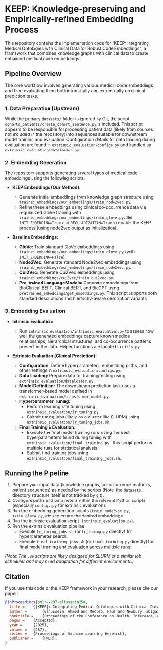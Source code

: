 # KEEP: Knowledge-preserving and Empirically-refined Embedding Process

This repository contains the implementation code for "KEEP: Integrating Medical Ontologies with Clinical Data for Robust Code Embeddings", a framework that combines knowledge graphs with clinical data to create enhanced medical code embeddings.

## Pipeline Overview

The core workflow involves generating various medical code embeddings and then evaluating them both intrinsically and extrinsically on clinical prediction tasks.

### 1. Data Preparation (Upstream)

While the primary `datasets/` folder is ignored by Git, the script `cohorts_patients/create_cohort_sentence.py` is included. This script appears to be responsible for processing patient data (likely from sources not included in the repository) into sequences suitable for downstream model training and evaluation. Configuration details for data loading during evaluation are found in `extrinsic_evaluation/configs.py` and handled by `extrinsic_evaluation/dataloader.py`.

### 2. Embedding Generation

The repository supports generating several types of medical code embeddings using the following scripts:

*   **KEEP Embeddings (Our Method):**
    *   Generate initial embeddings from knowledge graph structure using `trained_embeddings/our_embeddings/train_node2vec.py`.
    *   Refine these embeddings using clinical co-occurrence data via regularized GloVe training with `trained_embeddings/our_embeddings/train_glove.py`. Set `INIT_EMBEDDING=True` and `REGULARIZATION=True` to enable the KEEP process (using node2vec output as initialization).

*   **Baseline Embeddings:**
    *   **GloVe:** Train standard GloVe embeddings using `trained_embeddings/our_embeddings/train_glove.py` (with `INIT_EMBEDDING=False`).
    *   **Node2Vec:** Generate standard Node2Vec embeddings using `trained_embeddings/our_embeddings/train_node2vec.py`.
    *   **Cui2Vec:** Generate Cui2Vec embeddings using `trained_embeddings/cui2vec/train_cui2vec.py`.
    *   **Pre-trained Language Models:** Generate embeddings from BioClinical BERT, Clinical BERT, and BioGPT using `pretrained_embeddings/get_embeddings.py`. This script supports both standard descriptions and hierarchy-aware description variants.

### 3. Embedding Evaluation

*   **Intrinsic Evaluation:**
    *   Run `intrinsic_evaluation/intrinsic_evaluation.py` to assess how well the generated embeddings capture known medical relationships, hierarchical structures, and co-occurrence patterns present in the data. Helper functions are located in `utils.py`.

*   **Extrinsic Evaluation (Clinical Prediction):**
    *   **Configuration:** Define hyperparameters, embedding paths, and other settings in `extrinsic_evaluation/configs.py`.
    *   **Data Loading:** Prepare data for training/testing using `extrinsic_evaluation/dataloader.py`.
    *   **Model Definition:** The downstream prediction task uses a transformer-based model defined in `extrinsic_evaluation/transformer_model.py`.
    *   **Hyperparameter Tuning:**
        *   Perform learning rate tuning using `extrinsic_evaluation/lr_tuning.py`.
        *   Submit tuning jobs (likely on a cluster like SLURM) using `extrinsic_evaluation/lr_tuning_jobs.sh`.
    *   **Final Training & Evaluation:**
        *   Execute the final model training runs using the best hyperparameters found during tuning with `extrinsic_evaluation/final_training.py`. This script performs multiple runs for statistical analysis.
        *   Submit final training jobs using `extrinsic_evaluation/final_training_jobs.sh`.

## Running the Pipeline

1.  Prepare your input data (knowledge graphs, co-occurrence matrices, patient sequences) as needed by the scripts (Note: the `datasets` directory structure itself is not tracked by git).
2.  Configure paths and parameters within the relevant Python scripts (especially `configs.py` for extrinsic evaluation).
3.  Run the embedding generation scripts (`train_node2vec.py`, `train_glove.py`, etc.) to create the desired embeddings.
4.  Run the intrinsic evaluation script (`intrinsic_evaluation.py`).
5.  Run the extrinsic evaluation pipeline:
    *   Execute `lr_tuning_jobs.sh` (or `lr_tuning.py` directly) for hyperparameter search.
    *   Execute `final_training_jobs.sh` (or `final_training.py` directly) for final model training and evaluation across multiple runs.

*(Note: The `.sh` scripts are likely designed for SLURM or a similar job scheduler and may need adaptation for different environments.)*

## Citation

If you use this code or the KEEP framework in your research, please cite our paper:

```bibtex
@InProceedings{pmlr-v287-elhussein25a,
  title = 	 {{KEEP}: Integrating Medical Ontologies with Clinical Data for Robust Code Embeddings},
  author =       {Elhussein, Ahmed and Meddeb, Paul and Newbury, Abigail and Mirone, Jeanne and Stoll, Martin and G{\"u}rsoy, Gamze},
  booktitle = 	 {Proceedings of the Conference on Health, Inference, and Learning},
  pages = 	 {Accepted},
  year = 	 {2025},
  volume = 	 {287},
  series = 	 {Proceedings of Machine Learning Research},
  publisher =    {PMLR},
}